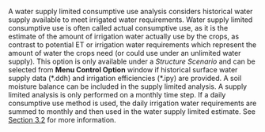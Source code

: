 A water supply limited consumptive use analysis considers historical water supply available to meet 
irrigated water requirements.  Water supply limited consumptive use is often called actual consumptive 
use, as it is the estimate of the amount of irrigation water actually use by the crops, as contrast to 
potential ET or irrigation water requirements which represent the amount of water the crops need (or 
could use under an unlimited water supply).  This option is only available under a *Structure Scenario* 
and can be selected from **Menu Control Option** window if historical surface water supply data (\*.ddh) 
and irrigation efficiencies (\*.ipy) are provided.  A soil moisture balance can be included in the supply 
limited analysis.  A supply limited analysis is only performed on a monthly time step.  If a daily 
consumptive use method is used, the daily irrigation water requirements are summed to monthly and then 
used in the water supply limited estimate. See [Section 3.2](../ModelDescription/32.md) for more information. 